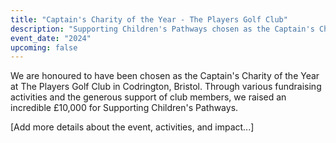 ```yaml
---
title: "Captain's Charity of the Year - The Players Golf Club"
description: "Supporting Children's Pathways chosen as the Captain's Charity at The Players Golf Club in Codrington, Bristol."
event_date: "2024"
upcoming: false
---
```


We are honoured to have been chosen as the Captain's Charity of the Year at The Players Golf Club in Codrington, Bristol. Through various fundraising activities and the generous support of club members, we raised an incredible £10,000 for Supporting Children's Pathways.

[Add more details about the event, activities, and impact...] 